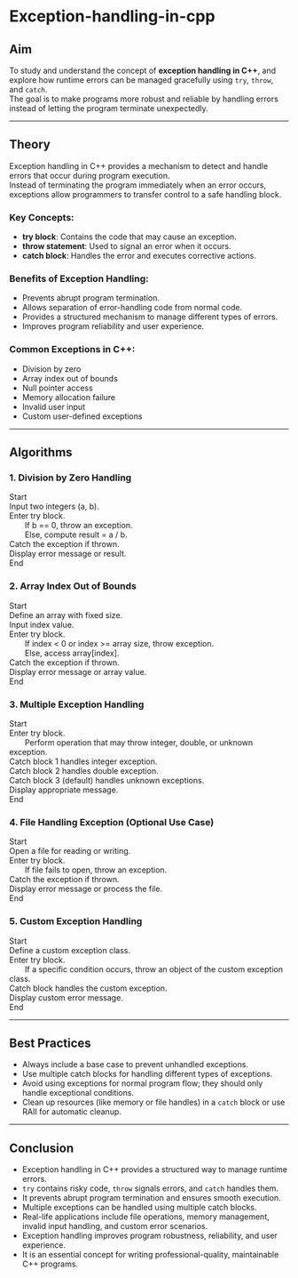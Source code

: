 # Exception-handling-in-cpp


## Aim
To study and understand the concept of **exception handling in C++**, and explore how runtime errors can be managed gracefully using `try`, `throw`, and `catch`.  
The goal is to make programs more robust and reliable by handling errors instead of letting the program terminate unexpectedly.

---

## Theory
Exception handling in C++ provides a mechanism to detect and handle errors that occur during program execution.  
Instead of terminating the program immediately when an error occurs, exceptions allow programmers to transfer control to a safe handling block.  

### Key Concepts:
- **try block**: Contains the code that may cause an exception.  
- **throw statement**: Used to signal an error when it occurs.  
- **catch block**: Handles the error and executes corrective actions.  

### Benefits of Exception Handling:
- Prevents abrupt program termination.  
- Allows separation of error-handling code from normal code.  
- Provides a structured mechanism to manage different types of errors.  
- Improves program reliability and user experience.

### Common Exceptions in C++:
- Division by zero  
- Array index out of bounds  
- Null pointer access  
- Memory allocation failure  
- Invalid user input  
- Custom user-defined exceptions  

---

## Algorithms

### 1. Division by Zero Handling
Start  
Input two integers (a, b).  
Enter try block.  
  If b == 0, throw an exception.  
  Else, compute result = a / b.  
Catch the exception if thrown.  
Display error message or result.  
End  

### 2. Array Index Out of Bounds
Start  
Define an array with fixed size.  
Input index value.  
Enter try block.  
  If index < 0 or index >= array size, throw exception.  
  Else, access array[index].  
Catch the exception if thrown.  
Display error message or array value.  
End  

### 3. Multiple Exception Handling
Start  
Enter try block.  
  Perform operation that may throw integer, double, or unknown exception.  
Catch block 1 handles integer exception.  
Catch block 2 handles double exception.  
Catch block 3 (default) handles unknown exceptions.  
Display appropriate message.  
End  

### 4. File Handling Exception (Optional Use Case)
Start  
Open a file for reading or writing.  
Enter try block.  
  If file fails to open, throw an exception.  
Catch the exception if thrown.  
Display error message or process the file.  
End  

### 5. Custom Exception Handling
Start  
Define a custom exception class.  
Enter try block.  
  If a specific condition occurs, throw an object of the custom exception class.  
Catch block handles the custom exception.  
Display custom error message.  
End  

---

## Best Practices
- Always include a base case to prevent unhandled exceptions.  
- Use multiple catch blocks for handling different types of exceptions.  
- Avoid using exceptions for normal program flow; they should only handle exceptional conditions.  
- Clean up resources (like memory or file handles) in a `catch` block or use RAII for automatic cleanup.  

---

## Conclusion
- Exception handling in C++ provides a structured way to manage runtime errors.  
- `try` contains risky code, `throw` signals errors, and `catch` handles them.  
- It prevents abrupt program termination and ensures smooth execution.  
- Multiple exceptions can be handled using multiple catch blocks.  
- Real-life applications include file operations, memory management, invalid input handling, and custom error scenarios.  
- Exception handling improves program robustness, reliability, and user experience.  
- It is an essential concept for writing professional-quality, maintainable C++ programs.
